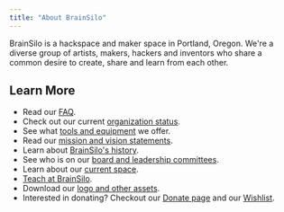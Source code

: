 ```yaml
---
title: "About BrainSilo"
---
```


BrainSilo is a hackspace and maker space in Portland, Oregon. We're a diverse group of artists, makers, hackers and inventors who share a common desire to create, share and learn from each other.


## Learn More

- Read our [FAQ](/about/faq/).
- Check out our current [organization status](/about/status/).
- See what [tools and equipment](/about/equipment/) we offer.
- Read our [mission and vision statements](/about/mission/).
- Learn about [BrainSilo's history](/about/history/).
- See who is on our [board and leadership committees](/about/leadership/).
- Learn about our [current space](/about/space/).
- [Teach at BrainSilo](/about/teaching/).
- Download our [logo and other assets](/about/assets/).
- Interested in donating? Checkout our [Donate page](/donate/) and our [Wishlist](/wishlist/).
